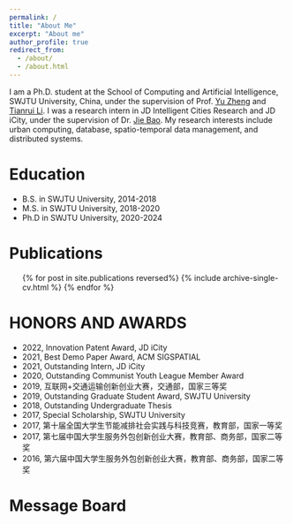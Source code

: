 ```yaml
---
permalink: /
title: "About Me"
excerpt: "About me"
author_profile: true
redirect_from: 
  - /about/
  - /about.html
---
```

I am a Ph.D. student at the School of Computing and Artificial Intelligence, SWJTU University, China, under the supervision of Prof. [Yu Zheng](http://urban-computing.com/yuzheng) and [Tianrui Li](https://faculty.swjtu.edu.cn/litianrui/en/index.htm). I was a research intern in JD Intelligent Cities Research and JD iCity, under the supervision of Dr. [Jie Bao](https://jie-bao.org). My research interests include urban computing, database, spatio-temporal data management, and distributed systems.

Education
=========

* B.S. in SWJTU University, 2014-2018
* M.S. in SWJTU University, 2018-2020
* Ph.D in SWJTU University, 2020-2024

Publications
============

<ol>{% for post in site.publications reversed%}
    {% include archive-single-cv.html %}
  {% endfor %}</ol>

HONORS AND AWARDS
=================

* 2022, Innovation Patent Award, JD iCity
* 2021, Best Demo Paper Award, ACM SIGSPATIAL
* 2021, Outstanding Intern, JD iCity
* 2020, Outstanding Communist Youth League Member Award
* 2019, 互联网+交通运输创新创业大赛，交通部，国家三等奖
* 2019, Outstanding Graduate Student Award, SWJTU University
* 2018, Outstanding Undergraduate Thesis
* 2017, Special Scholarship, SWJTU University
* 2017, 第十届全国大学生节能减排社会实践与科技竞赛，教育部，国家一等奖
* 2017, 第七届中国大学生服务外包创新创业大赛，教育部、商务部，国家二等奖
* 2016, 第六届中国大学生服务外包创新创业大赛，教育部、商务部，国家二等奖

Message Board
=============

<script src="https://utteranc.es/client.js"
          repo="huajunge/academicpages"
          issue-term="title"
          label="comments"
          theme="github-light"
          crossorigin="anonymous"
          async>
  </script>
